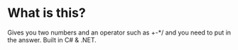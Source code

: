 <h1>What is this?</h1>
Gives you two numbers and an operator such as +-*/ and you need to put in the answer. Built in C# & .NET.
